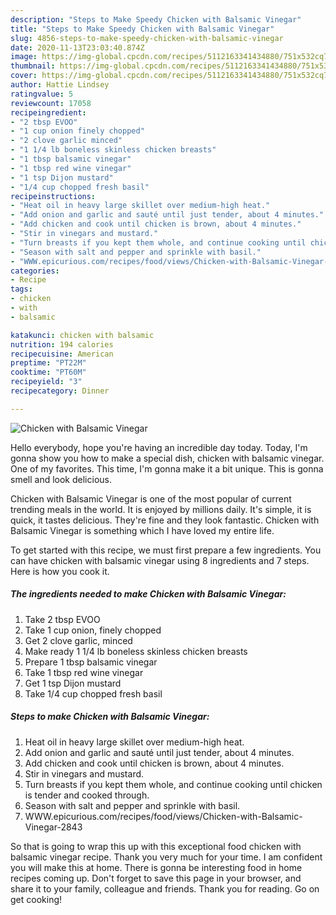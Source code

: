 ```yaml
---
description: "Steps to Make Speedy Chicken with Balsamic Vinegar"
title: "Steps to Make Speedy Chicken with Balsamic Vinegar"
slug: 4856-steps-to-make-speedy-chicken-with-balsamic-vinegar
date: 2020-11-13T23:03:40.874Z
image: https://img-global.cpcdn.com/recipes/5112163341434880/751x532cq70/chicken-with-balsamic-vinegar-recipe-main-photo.jpg
thumbnail: https://img-global.cpcdn.com/recipes/5112163341434880/751x532cq70/chicken-with-balsamic-vinegar-recipe-main-photo.jpg
cover: https://img-global.cpcdn.com/recipes/5112163341434880/751x532cq70/chicken-with-balsamic-vinegar-recipe-main-photo.jpg
author: Hattie Lindsey
ratingvalue: 5
reviewcount: 17058
recipeingredient:
- "2 tbsp EVOO"
- "1 cup onion finely chopped"
- "2 clove garlic minced"
- "1 1/4 lb boneless skinless chicken breasts"
- "1 tbsp balsamic vinegar"
- "1 tbsp red wine vinegar"
- "1 tsp Dijon mustard"
- "1/4 cup chopped fresh basil"
recipeinstructions:
- "Heat oil in heavy large skillet over medium-high heat."
- "Add onion and garlic and sauté until just tender, about 4 minutes."
- "Add chicken and cook until chicken is brown, about 4 minutes."
- "Stir in vinegars and mustard."
- "Turn breasts if you kept them whole, and continue cooking until chicken is tender and cooked through."
- "Season with salt and pepper and sprinkle with basil."
- "WWW.epicurious.com/recipes/food/views/Chicken-with-Balsamic-Vinegar-2843"
categories:
- Recipe
tags:
- chicken
- with
- balsamic

katakunci: chicken with balsamic 
nutrition: 194 calories
recipecuisine: American
preptime: "PT22M"
cooktime: "PT60M"
recipeyield: "3"
recipecategory: Dinner

---
```



![Chicken with Balsamic Vinegar](https://img-global.cpcdn.com/recipes/5112163341434880/751x532cq70/chicken-with-balsamic-vinegar-recipe-main-photo.jpg)

Hello everybody, hope you're having an incredible day today. Today, I'm gonna show you how to make a special dish, chicken with balsamic vinegar. One of my favorites. This time, I'm gonna make it a bit unique. This is gonna smell and look delicious.

Chicken with Balsamic Vinegar is one of the most popular of current trending meals in the world. It is enjoyed by millions daily. It's simple, it is quick, it tastes delicious. They're fine and they look fantastic. Chicken with Balsamic Vinegar is something which I have loved my entire life.




To get started with this recipe, we must first prepare a few ingredients. You can have chicken with balsamic vinegar using 8 ingredients and 7 steps. Here is how you cook it.

<!--inarticleads1-->

##### The ingredients needed to make Chicken with Balsamic Vinegar:

1. Take 2 tbsp EVOO
1. Take 1 cup onion, finely chopped
1. Get 2 clove garlic, minced
1. Make ready 1 1/4 lb boneless skinless chicken breasts
1. Prepare 1 tbsp balsamic vinegar
1. Take 1 tbsp red wine vinegar
1. Get 1 tsp Dijon mustard
1. Take 1/4 cup chopped fresh basil




<!--inarticleads2-->

##### Steps to make Chicken with Balsamic Vinegar:

1. Heat oil in heavy large skillet over medium-high heat.
1. Add onion and garlic and sauté until just tender, about 4 minutes.
1. Add chicken and cook until chicken is brown, about 4 minutes.
1. Stir in vinegars and mustard.
1. Turn breasts if you kept them whole, and continue cooking until chicken is tender and cooked through.
1. Season with salt and pepper and sprinkle with basil.
1. WWW.epicurious.com/recipes/food/views/Chicken-with-Balsamic-Vinegar-2843




So that is going to wrap this up with this exceptional food chicken with balsamic vinegar recipe. Thank you very much for your time. I am confident you will make this at home. There is gonna be interesting food in home recipes coming up. Don't forget to save this page in your browser, and share it to your family, colleague and friends. Thank you for reading. Go on get cooking!

